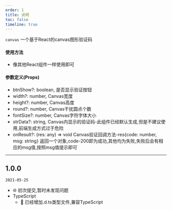 ```yaml
---
order: 1
title: 说明
toc: false
timeline: true
---
```

`canvas` 一个基于React的canvas图形验证码
#### 使用方法
-  像其他React组件一样使用即可
#### 参数定义(Props)
- btnShow?: boolean, 是否显示验证按钮
- width?: number, Canvas宽度
- height?: number, Canvas高度
- round?: number, Canvas干扰圆点个数
- fontSize?: number, Canvas字符字体大小
- strData?: string, Canvas内显示的验证码-此组件已经默认生成,但是不建议使用,前端生成方式过于危险
- onResult?: (res: any) => void Canvas验证回调方法-res{code: number, msg: string} 返回一个对象,code-200即为成功,其他均为失败,失败后会有相应的msg值,按照msg值提示即可

---

## 1.0.0

`2021-05-25`

- 🌐 初次提交,暂时未发现问题
- TypeScript
  - 🤖 已经增加.d.ts类型文件,兼容TypeScript
  
  